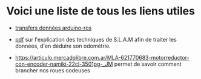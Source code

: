 # Voici une liste de tous les liens utiles

+ [transfers données arduino-ros](http://wiki.ros.org/rosserial_arduino/Tutorials/Arduino%20IDE%20Setup>)
  
+ [pdf](https://ocw.mit.edu/courses/aeronautics-and-astronautics/16-412j-cognitive-robotics-spring-2005/projects/1aslam_blas_repo.pdf)
 sur l'explication des techniques de S.L.A.M afin de traiter les données, d'en déduire son odométrie.
 
+ https://articulo.mercadolibre.com.ar/MLA-621770683-motorreductor-con-encoder-namiki-22cl-3501pg-_JM permet de savoir comment brancher nos roues codeuses

